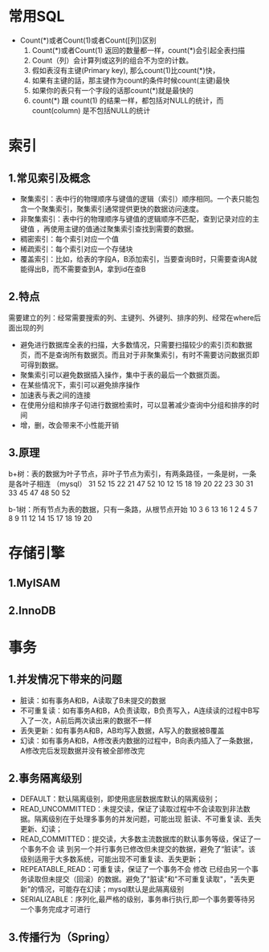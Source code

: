 # 常用SQL

* Count(\*)或者Count(1)或者Count([列])区别
  1. Count(\*)或者Count(1) 返回的数量都一样，count(\*)会引起全表扫描
  2. Count（列）会计算列或这列的组合不为空的计数。
  3. 假如表沒有主键(Primary key), 那么count(1)比count(\*)快，
  4. 如果有主键的話，那主键作为count的条件时候count(主键)最快
  5. 如果你的表只有一个字段的话那count(\*)就是最快的
  6. count(\*) 跟 count(1) 的结果一样，都包括对NULL的统计，而count(column) 是不包括NULL的统计

# 索引

## 1.常见索引及概念

* 聚集索引：表中行的物理顺序与键值的逻辑（索引）顺序相同。一个表只能包含一个聚集索引，聚集索引通常提供更快的数据访问速度。
* 非聚集索引：表中行的物理顺序与键值的逻辑顺序不匹配，查到记录对应的主键值 ，再使用主键的值通过聚集索引查找到需要的数据。
* 稠密索引：每个索引对应一个值
* 稀疏索引：每个索引对应一个存储块
* 覆盖索引：比如，给表的字段A，B添加索引，当要查询B时，只需要查询A就能得出B，而不需要查到A，拿到id在查B

## 2.特点

需要建立的列：经常需要搜索的列、主键列、外键列、排序的列、经常在where后面出现的列

* 避免进行数据库全表的扫描，大多数情况，只需要扫描较少的索引页和数据页，而不是查询所有数据页。而且对于非聚集索引，有时不需要访问数据页即可得到数据。
* 聚集索引可以避免数据插入操作，集中于表的最后一个数据页面。
* 在某些情况下，索引可以避免排序操作
* 加速表与表之间的连接
* 在使用分组和排序子句进行数据检索时，可以显著减少查询中分组和排序的时间
* 增，删，改会带来不小性能开销

## 3.原理

b+树：表的数据为叶子节点，非叶子节点为索引，有两条路径，一条是树，一条是各叶子相连	（mysql）
			                      31 52
		       15 22 21                                         47 52
	10 12 15     18 19 20 22      23 30 31       33 45 47       48 50 52

b-1树：所有节点为表的数据，只有一条路，从根节点开始
                                                                                10
                                                            3    6                        13          16
                                                     1 2   4 5   7 8 9      11 12    14 15    17 18 19 20

# 存储引擎

## 1.MyISAM

## 2.InnoDB

# 事务

## 1.并发情况下带来的问题

* 脏读：如有事务A和B，A读取了B未提交的数据
* 不可重复读：如有事务A和B，A负责读取，B负责写入，A连续读的过程中B写入了一次，A前后两次读出来的数据不一样
* 丢失更新：如有事务A和B，AB均写入数据，A写入的数据被B覆盖
* 幻读：如有事务A和B，A修改表内数据的过程中，B向表内插入了一条数据，A修改完后发现数据并没有被全部修改完

## 2.事务隔离级别

* DEFAULT：默认隔离级别，即使用底层数据库默认的隔离级别；
* READ_UNCOMMITTED：未提交读，保证了读取过程中不会读取到非法数据。隔离级别在于处理多事务的并发问题，可能出现 脏读、不可重复读、丢失更新、幻读；
* READ_COMMITTED：提交读，大多数主流数据库的默认事务等级，保证了一个事务不会 读 到另一个并行事务已修改但未提交的数据，避免了“脏读”。该级别适用于大多数系统，可能出现不可重复读、丢失更新；
* REPEATABLE_READ：可重复读，保证了一个事务不会 修改 已经由另一个事务读取但未提交（回滚）的数据。避免了"脏读"和"不可重复读取"，"丢失更新"的情况，可能存在幻读；mysql默认是此隔离级别
* SERIALIZABLE：序列化,最严格的级别，事务串行执行,即一个事务要等待另一个事务完成才可进行

## 3.传播行为（Spring）

